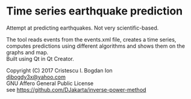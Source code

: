 # Time series earthquake prediction
Attempt at predicting earthquakes. Not very scientific-based.

The tool reads events from the events.xml file, creates a time series, computes predictions using different algorithms and shows them on the graphs and map.  
Built using Qt in Qt Creator.

Copyright (C) 2017 Cristescu I. Bogdan Ion  
djbogdy3x@yahoo.com  
GNU Affero General Public License  
see https://github.com/DJakarta/inverse-power-method
